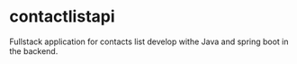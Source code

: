 # contactlistapi
Fullstack application for contacts list develop withe Java and spring boot in the backend.
